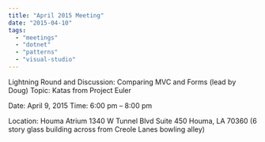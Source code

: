```yaml
---
title: "April 2015 Meeting"
date: "2015-04-10"
tags: 
  - "meetings"
  - "dotnet"
  - "patterns"
  - "visual-studio"
---
```


Lightning Round and Discussion: Comparing MVC and Forms (lead by Doug) Topic: Katas from Project Euler

Date: April 9, 2015 Time: 6:00 pm – 8:00 pm

Location: Houma Atrium 1340 W Tunnel Blvd Suite 450 Houma, LA 70360 (6 story glass building across from Creole Lanes bowling alley)
